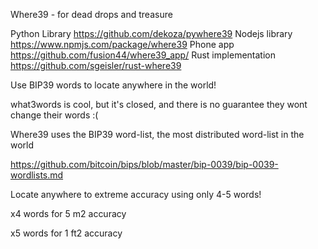 Where39 - for dead drops and treasure

Python Library https://github.com/dekoza/pywhere39
Nodejs library https://www.npmjs.com/package/where39
Phone app https://github.com/fusion44/where39_app/
Rust implementation https://github.com/sgeisler/rust-where39

Use BIP39 words to locate anywhere in the world!

what3words is cool, but it's closed, and there is no guarantee they wont change their words :(

Where39 uses the BIP39 word-list, the most distributed word-list in the world

https://github.com/bitcoin/bips/blob/master/bip-0039/bip-0039-wordlists.md

Locate anywhere to extreme accuracy using only 4-5 words!

x4 words for 5 m2 accuracy

x5 words for 1 ft2 accuracy